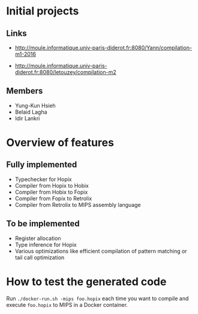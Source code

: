 # Initial projects

## Links

* http://moule.informatique.univ-paris-diderot.fr:8080/Yann/compilation-m1-2016

* http://moule.informatique.univ-paris-diderot.fr:8080/letouzey/compilation-m2

## Members

* Yung-Kun Hsieh
* Belaid Lagha
* Idir Lankri

# Overview of features

## Fully implemented

* Typechecker for Hopix
* Compiler from Hopix to Hobix
* Compiler from Hobix to Fopix
* Compiler from Fopix to Retrolix
* Compiler from Retrolix to MIPS assembly language

## To be implemented

* Register allocation
* Type inference for Hopix
* Various optimizations like efficient compilation of pattern matching
  or tail call optimization

# How to test the generated code

Run `./docker-run.sh -mips foo.hopix` each time you want to compile and
execute `foo.hopix` to MIPS in a Docker container.

